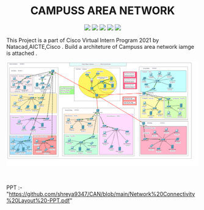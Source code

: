 
<h1 align="center" style="margin-top: -4px !important;">CAMPUSS AREA NETWORK</h1>
<p align="center">
  <img src="https://img.shields.io/badge/build-passing-brightgreen">
  <img src="https://img.shields.io/badge/packet-tracer-informational">
  <img src="https://img.shields.io/badge/maintainer-shreya-information">
  <img src="https://img.shields.io/badge/os-windows-brightgreen">
  <img src="https://img.shields.io/badge/contributions-welcome-brightgreen">
</p>

This Project is a part of Cisco Virtual Intern Program 2021 by Natacad,AICTE,Cisco . Build a architeture of Campuss area network iamge is attached .

<p align="center">
  <img src="https://raw.githubusercontent.com/shreya9347/CAN/main/Network%20Connectivity%20Layout%20-Diagram.png">
</p>
<br>

PPT :-
"https://github.com/shreya9347/CAN/blob/main/Network%20Connectivity%20Layout%20-PPT.pdf"


